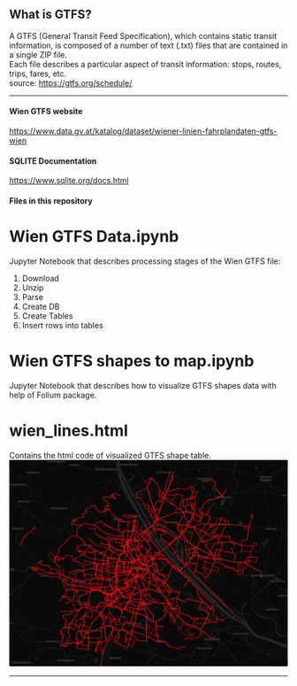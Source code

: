 ## What is GTFS?
A GTFS (General Transit Feed Specification), which contains static transit information, is composed of a number of text (.txt) files that are contained in a single ZIP file.  
Each file describes a particular aspect of transit information: stops, routes, trips, fares, etc.  
source: https://gtfs.org/schedule/
<hr>

#### Wien GTFS website  
https://www.data.gv.at/katalog/dataset/wiener-linien-fahrplandaten-gtfs-wien

#### SQLITE Documentation  
https://www.sqlite.org/docs.html

#### Files in this repository

# Wien GTFS Data.ipynb
Jupyter Notebook that describes processing stages of the Wien GTFS file:
1) Download  
2) Unzip  
3) Parse 
4) Create DB  
5) Create Tables  
6) Insert rows into tables  

# Wien GTFS shapes to map.ipynb
Jupyter Notebook that describes how to visualize GTFS shapes data with help of Folium package.

# wien_lines.html
Contains the html code of visualized GTFS shape table.
![screenshot](https://github.com/xngst/wien_gtfs/blob/main/Wien_shapes.jpg)

<hr>
